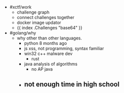 - #xctf/work
	- challenge graph
	- connect challenges together
	- docker image updator
	- {{ index .Challenges "base64" }}
- #golang/why
	- why other than other languages.
		- python 8 months ago
		- js xss, not programming, syntax familiar
		- win32 c++ malware dev
			- rust
		- java analysis of algorithms
			- no AP java
		- not enough time in high school
			-